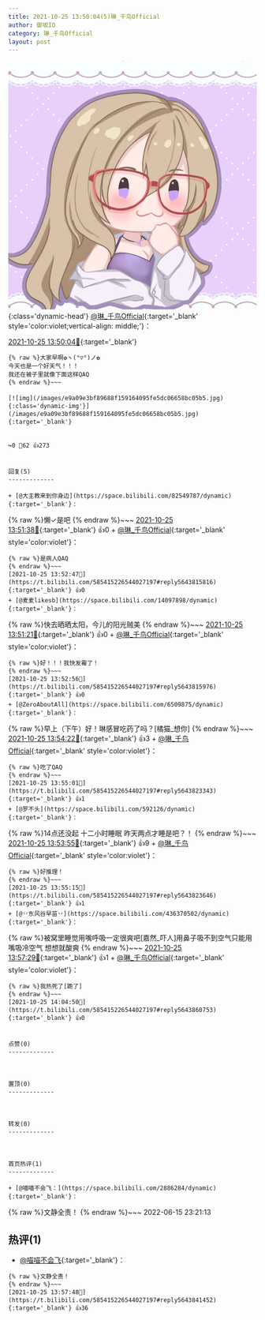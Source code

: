 ```yaml
---
title: 2021-10-25 13:50:04(5)琳_千鸟Official
author: 御坂IO
category: 琳_千鸟Official
layout: post
---
```


![img](/images/c0a88f85ebd0d056f37b114e0748e69556c8b488.jpg){:class='dynamic-head'}
[@琳_千鸟Official](https://space.bilibili.com/1620923329/dynamic){:target='_blank' style='color:violet;vertical-align: middle;'}：

[2021-10-25 13:50:04🔗](https://t.bilibili.com/585415226544027197){:target='_blank'}

~~~
{% raw %}大家早啊✿ヽ(°▽°)ノ✿
今天也是一个好天气！！！
我还在被子里就像下面这样QAQ
{% endraw %}~~~

[![img](/images/e9a09e3bf89688f159164095fe5dc06658bc05b5.jpg){:class='dynamic-img'}](/images/e9a09e3bf89688f159164095fe5dc06658bc05b5.jpg){:target='_blank'}


↪️0 💬62 👍273


回复(5)
-------------

+ [@大主教来到你身边](https://space.bilibili.com/82549787/dynamic){:target='_blank'}：
~~~
{% raw %}懒✓是吧
{% endraw %}~~~
[2021-10-25 13:51:38🔗](https://t.bilibili.com/585415226544027197#reply5643804394){:target='_blank'} 👍0
    + [@琳_千鸟Official](https://space.bilibili.com/1620923329/dynamic){:target='_blank' style='color:violet'}：
~~~
{% raw %}是病人QAQ
{% endraw %}~~~
[2021-10-25 13:52:47🔗](https://t.bilibili.com/585415226544027197#reply5643815816){:target='_blank'} 👍0
+ [@麦麦likesb](https://space.bilibili.com/14097898/dynamic){:target='_blank'}：
~~~
{% raw %}快去晒晒太阳，今儿的阳光贼美
{% endraw %}~~~
[2021-10-25 13:51:21🔗](https://t.bilibili.com/585415226544027197#reply5643808764){:target='_blank'} 👍0
    + [@琳_千鸟Official](https://space.bilibili.com/1620923329/dynamic){:target='_blank' style='color:violet'}：
~~~
{% raw %}好！！！我快发霉了！
{% endraw %}~~~
[2021-10-25 13:52:56🔗](https://t.bilibili.com/585415226544027197#reply5643815976){:target='_blank'} 👍0
+ [@ZeroAboutAll](https://space.bilibili.com/6509875/dynamic){:target='_blank'}：
~~~
{% raw %}早上（下午）好！琳感冒吃药了吗？[橘猫_想你]
{% endraw %}~~~
[2021-10-25 13:54:22🔗](https://t.bilibili.com/585415226544027197#reply5643822532){:target='_blank'} 👍3
    + [@琳_千鸟Official](https://space.bilibili.com/1620923329/dynamic){:target='_blank' style='color:violet'}：
~~~
{% raw %}吃了QAQ
{% endraw %}~~~
[2021-10-25 13:55:01🔗](https://t.bilibili.com/585415226544027197#reply5643823343){:target='_blank'} 👍1
+ [@罗不头](https://space.bilibili.com/592126/dynamic){:target='_blank'}：
~~~
{% raw %}14点还没起 十二小时睡眠 昨天两点才睡是吧？！
{% endraw %}~~~
[2021-10-25 13:53:55🔗](https://t.bilibili.com/585415226544027197#reply5643826528){:target='_blank'} 👍9
    + [@琳_千鸟Official](https://space.bilibili.com/1620923329/dynamic){:target='_blank' style='color:violet'}：
~~~
{% raw %}好推理！
{% endraw %}~~~
[2021-10-25 13:55:15🔗](https://t.bilibili.com/585415226544027197#reply5643823646){:target='_blank'} 👍1
+ [@丷东风谷早苗丷](https://space.bilibili.com/436370502/dynamic){:target='_blank'}：
~~~
{% raw %}被窝里睡觉用嘴呼吸一定很爽吧[嘉然_吓人]用鼻子吸不到空气只能用嘴吸冷空气 想想就酸爽
{% endraw %}~~~
[2021-10-25 13:57:29🔗](https://t.bilibili.com/585415226544027197#reply5643831776){:target='_blank'} 👍1
    + [@琳_千鸟Official](https://space.bilibili.com/1620923329/dynamic){:target='_blank' style='color:violet'}：
~~~
{% raw %}我热死了[跪了]
{% endraw %}~~~
[2021-10-25 14:04:50🔗](https://t.bilibili.com/585415226544027197#reply5643860753){:target='_blank'} 👍0


点赞(0)
-------------



置顶(0)
-------------



转发(0)
-------------



首页热评(1)
-------------

+ [@喵喵不会飞：](https://space.bilibili.com/2886284/dynamic){:target='_blank'}：
~~~
{% raw %}文静全责！
{% endraw %}~~~
2022-06-15 23:21:13


热评(1)
-------------

+ [@喵喵不会飞](https://space.bilibili.com/2886284/dynamic){:target='_blank'}：
~~~
{% raw %}文静全责！
{% endraw %}~~~
[2021-10-25 13:57:48🔗](https://t.bilibili.com/585415226544027197#reply5643841452){:target='_blank'} 👍36



